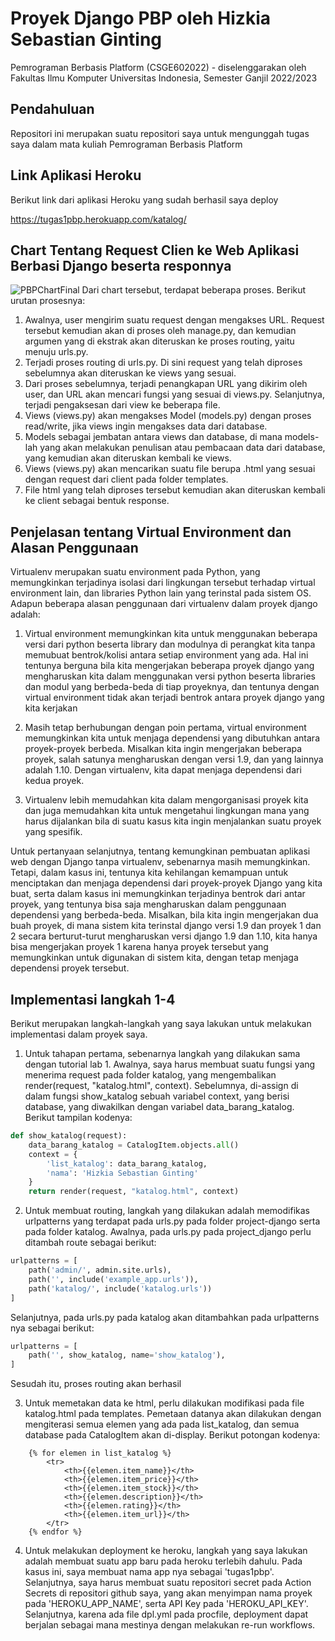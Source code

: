 # Proyek Django PBP oleh Hizkia Sebastian Ginting

Pemrograman Berbasis Platform (CSGE602022) - diselenggarakan oleh Fakultas Ilmu Komputer Universitas Indonesia, Semester Ganjil 2022/2023

## Pendahuluan

Repositori ini merupakan suatu repositori saya untuk mengunggah tugas saya dalam mata kuliah Pemrograman Berbasis Platform

## Link Aplikasi Heroku

Berikut link dari aplikasi Heroku yang sudah berhasil saya deploy

https://tugas1pbp.herokuapp.com/katalog/

## Chart Tentang Request Clien ke Web Aplikasi Berbasi Django beserta responnya

![PBPChartFinal](https://user-images.githubusercontent.com/92731992/190302136-3c68b714-bb00-4427-ba18-2fd145550bcd.jpg)
Dari chart tersebut, terdapat beberapa proses. Berikut urutan prosesnya:
1. Awalnya, user mengirim suatu request dengan mengakses URL. Request tersebut kemudian akan di proses oleh manage.py, dan kemudian argumen yang di ekstrak akan diteruskan ke proses routing, yaitu menuju urls.py.
2. Terjadi proses routing di urls.py. Di sini request yang telah diproses sebelumnya akan diteruskan ke views yang sesuai.
3. Dari proses sebelumnya, terjadi penangkapan URL yang dikirim oleh user, dan URL akan mencari fungsi yang sesuai di views.py. Selanjutnya, terjadi pengaksesan dari view ke beberapa file.
4. Views (views.py) akan mengakses Model (models.py) dengan proses read/write, jika views ingin mengakses data dari database.
5. Models sebagai jembatan antara views dan database, di mana models-lah yang akan melakukan penulisan atau pembacaan data dari database, yang kemudian akan diteruskan kembali ke views.
6. Views (views.py) akan mencarikan suatu file berupa .html yang sesuai dengan request dari client pada folder templates.
7. File html yang telah diproses tersebut kemudian akan diteruskan kembali ke client sebagai bentuk response.

## Penjelasan tentang Virtual Environment dan Alasan Penggunaan
Virtualenv merupakan suatu environment pada Python, yang memungkinkan terjadinya isolasi dari lingkungan tersebut terhadap virtual environment lain, dan libraries Python lain yang terinstal pada sistem OS. Adapun beberapa alasan penggunaan dari virtualenv dalam proyek django adalah:

1. Virtual environment memungkinkan kita untuk menggunakan beberapa versi dari python beserta library dan modulnya di perangkat kita tanpa memubuat bentrok/kolisi antara setiap environment yang ada. Hal ini tentunya berguna bila kita mengerjakan beberapa proyek django yang mengharuskan kita dalam menggunakan versi python beserta libraries dan modul yang berbeda-beda di tiap proyeknya, dan tentunya dengan virtual environment tidak akan terjadi bentrok antara proyek django yang kita kerjakan

2. Masih tetap berhubungan dengan poin pertama, virtual environment memungkinkan kita untuk menjaga dependensi yang dibutuhkan antara proyek-proyek berbeda. Misalkan kita ingin mengerjakan beberapa proyek, salah satunya mengharuskan dengan versi 1.9, dan yang lainnya adalah 1.10. Dengan virtualenv, kita dapat menjaga dependensi dari kedua proyek.

3. Virtualenv lebih memudahkan kita dalam mengorganisasi proyek kita dan juga memudahkan kita untuk mengetahui lingkungan mana yang harus dijalankan bila di suatu kasus kita ingin menjalankan suatu proyek yang spesifik.

Untuk pertanyaan selanjutnya, tentang kemungkinan pembuatan aplikasi web dengan Django tanpa virtualenv, sebenarnya masih memungkinkan. Tetapi, dalam kasus ini, tentunya kita kehilangan kemampuan untuk menciptakan dan menjaga dependensi dari proyek-proyek Django yang kita buat, serta dalam kasus ini memungkinkan terjadinya bentrok dari antar proyek, yang tentunya bisa saja mengharuskan dalam penggunaan dependensi yang berbeda-beda. Misalkan, bila kita ingin  mengerjakan dua buah proyek, di mana sistem kita terinstal django versi 1.9 dan proyek 1 dan 2 secara berturut-turut mengharuskan versi django 1.9 dan 1.10, kita hanya bisa mengerjakan proyek 1 karena hanya proyek tersebut yang memungkinkan untuk digunakan di sistem kita, dengan tetap menjaga dependensi proyek tersebut.

## Implementasi langkah 1-4
Berikut merupakan langkah-langkah yang saya lakukan untuk melakukan implementasi dalam proyek saya.
1. Untuk tahapan pertama, sebenarnya langkah yang dilakukan sama dengan tutorial lab 1. Awalnya, saya harus membuat suatu fungsi yang menerima request pada folder katalog, yang mengembalikan render(request, "katalog.html", context). Sebelumnya, di-assign di dalam fungsi show_katalog sebuah variabel context, yang berisi database, yang diwakilkan dengan variabel data_barang_katalog. Berikut tampilan kodenya:
  ```py
  def show_katalog(request):
      data_barang_katalog = CatalogItem.objects.all()
      context = {
          'list_katalog': data_barang_katalog,
          'nama': 'Hizkia Sebastian Ginting'
      }
      return render(request, "katalog.html", context)
  ```
2. Untuk membuat routing, langkah yang dilakukan adalah memodifikas urlpatterns yang terdapat pada urls.py pada folder project-django serta pada folder katalog.
Awalnya, pada urls.py pada project_django perlu ditambah route sebagai berikut:
  ```py
  urlpatterns = [
      path('admin/', admin.site.urls),
      path('', include('example_app.urls')),
      path('katalog/', include('katalog.urls'))
  ]
  ```
  Selanjutnya, pada urls.py pada katalog akan ditambahkan pada urlpatterns nya sebagai berikut:
  ```py
  urlpatterns = [
      path('', show_katalog, name='show_katalog'),
  ]
  ```
  Sesudah itu, proses routing akan berhasil
  
3. Untuk memetakan data ke html, perlu dilakukan modifikasi pada file katalog.html pada templates. Pemetaan datanya akan dilakukan dengan mengiterasi semua elemen yang ada pada list_katalog, dan semua database pada CatalogItem akan di-display. Berikut potongan kodenya:
```
    {% for elemen in list_katalog %}
        <tr>
            <th>{{elemen.item_name}}</th>
            <th>{{elemen.item_price}}</th>
            <th>{{elemen.item_stock}}</th>
            <th>{{elemen.description}}</th>
            <th>{{elemen.rating}}</th>
            <th>{{elemen.item_url}}</th>
        </tr>
    {% endfor %}
```
4. Untuk melakukan deployment ke heroku, langkah yang saya lakukan adalah membuat suatu app baru pada heroku terlebih dahulu. Pada kasus ini, saya membuat nama app nya sebagai 'tugas1pbp'. Selanjutnya, saya harus membuat suatu repositori secret pada Action Secrets di repositori github saya, yang akan menyimpan nama proyek pada 'HEROKU_APP_NAME', serta API Key pada 'HEROKU_API_KEY'. Selanjutnya, karena ada file dpl.yml pada procfile, deployment dapat berjalan sebagai mana mestinya dengan melakukan re-run workflows.

